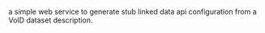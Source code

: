 a simple web service to generate stub linked data api configuration from
a VoID dataset description.

